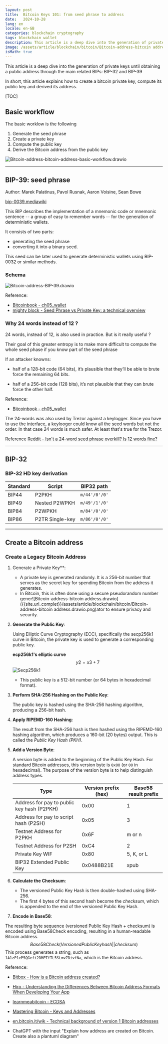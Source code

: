 ```yaml
---
layout: post
title:  Bitcoin Keys 101: from seed phrase to address
date:   2024-10-28
lang: en
locale: en-GB
categories: blockchain cryptography
tags: blockchain wallet
description: This article is a deep dive into the generation of private keys until obtaining a public address through the main related BIPs - BIP-32 and BIP-39
image: /assets/article/blockchain/bitcoin/Bitcoin-address-bitcoin address.drawio.png
isMath: true
---
```


This article is a deep dive into the generation of private keys until obtaining a public address through the main related BIPs: BIP-32 and BIP-39

In short, this article explains how to create a bitcoin private key, compute its public key and derived its address.

[TOC]



## Basic workflow

The basic worklow is the following

1) Generate the seed phrase
2) Create a private key
3) Compute the public key
4) Derive the Bitcoin address from the public key

![Bitcoin-address-bitcoin-address-basic-workflow.drawio]({{site.url_complet}}/assets/article/blockchain/bitcoin/Bitcoin-address-bitcoin-address-basic-workflow.drawio.png)

------

## BIP-39: seed phrase

Author: Marek Palatinus, Pavol Rusnak, Aaron Voisine, Sean Bowe

[bip-0039.mediawiki](https://github.com/bitcoin/bips/blob/master/bip-0039.mediawiki)

This BIP describes the implementation of a mnemonic code or mnemonic sentence -- a group of easy to remember words -- for the generation of deterministic wallets.

It consists of two parts:

-  generating the seed phrase
- converting it into a binary seed. 



This seed can be later used to generate deterministic wallets using BIP-0032 or similar methods.

### Schema

![Bitcoin-address-BIP-39.drawio]({{site.url_complet}}/assets/article/blockchain/bitcoin/Bitcoin-address-BIP-39.drawio.png)



Reference:

- [Bitcoinbook - ch05_wallet](https://github.com/bitcoinbook/bitcoinbook/blob/6d1c26e1640ae32b28389d5ae4caf1214c2be7db/ch05_wallets.adoc#L315)
- [mighty block - Seed Phrase vs Private Key: a technical overview](https://mightyblock.co/blog/seed-phrase-vs-private-key-a-technical-overview/)

### Why 24 words instead of 12 ?

24 words, instead of 12, is also used in practice. But is it really useful ?

Their goal of this greater entropy is to make more difficult to compute the whole seed phase if you know part of the seed phrase

If an attacker knowns:

-  half of a 128-bit code (64 bits), it’s plausible that they’ll be able to brute force the remaining 64 bits.

- half of a 256-bit code (128 bits), it’s not plausible that they can brute force the other half.

Reference:

- [Bitcoinbook - ch05_wallet](https://github.com/bitcoinbook/bitcoinbook/blob/6d1c26e1640ae32b28389d5ae4caf1214c2be7db/ch05_wallets.adoc#L315)

The 24-words was also used by Trezor against a keylogger. Since you have to use the interface, a keylooger could know all the seed words but not the order. In that case 24 words is much safer. At least  that's true for the Trezor. 

Reference [Reddit - Isn't a 24-word seed phrase overkill? Is 12 words fine?](https://www.reddit.com/r/Bitcoin/comments/rnr08u/comment/hpu27n0/?utm_source=share&utm_medium=web3x&utm_name=web3xcss&utm_term=1&utm_content=share_button)

------

## BIP-32

### BIP-32 HD key derivation

| Standard | Script          | BIP32 path    |
| -------- | --------------- | ------------- |
| BIP44    | P2PKH           | `m/44'/0'/0'` |
| BIP49    | Nested P2WPKH   | `m/49'/1'/0'` |
| BIP84    | P2WPKH          | `m/84'/0'/0'` |
| BIP86    | P2TR Single-key | `m/86'/0'/0'` |

------

## Create a Bitcoin address

### Create a Legacy Bitcoin Address

1. Generate a Private Key**:

   - A private key is generated randomly. It is a 256-bit number that serves as the secret key for spending Bitcoin from the address it generates.
   - In Bitcoin, this is often done using a secure pseudorandom number gener![Bitcoin-address-bitcoin address.drawio]({{site.url_complet}}/assets/article/blockchain/bitcoin/Bitcoin-address-bitcoin address.drawio.png)ator to ensure privacy and security.

   

2. **Generate the Public Key**:

   Using Elliptic Curve Cryptography (ECC), specifically the secp256k1 curve in Bitcoin, the private key is used to generate a corresponding public key.

   **ecp256k1's elliptic curve**
   $$
    y2 = x3 + 7 
   $$
   ![Secp256k1]({{site.url_complet}}/assets/article/blockchain/bitcoin/Secp256k1.png)

   - This public key is a 512-bit number (or 64 bytes in hexadecimal format).

3. **Perform SHA-256 Hashing on the Public Key**:

   The public key is hashed using the SHA-256 hashing algorithm, producing a 256-bit hash.

4. **Apply RIPEMD-160 Hashing**:

   The result from the SHA-256 hash is then hashed using the RIPEMD-160 hashing algorithm, which produces a 160-bit (20 bytes) output. This is called the *Public Key Hash (PKH)*.

5. **Add a Version Byte**:

   A version byte is added to the beginning of the Public Key Hash. For standard Bitcoin addresses, this version byte is `0x00` (or `00` in hexadecimal). The purpose of the version byte is to help distinguish address types.

   | Type                                       | Version prefix (hex) | Base58 result prefix |
   | ------------------------------------------ | -------------------- | -------------------- |
   | Address for pay to public key hash (P2PKH) | 0x00                 | 1                    |
   | Address for pay to script hash (P2SH)      | 0x05                 | 3                    |
   | Testnet Address for P2PKH                  | 0x6F                 | m or n               |
   | Testnet Address for P2SH                   | 0xC4                 | 2                    |
   | Private Key WIF                            | 0x80                 | 5, K, or L           |
   | BIP32 Extended Public Key                  | 0x0488B21E           | xpub                 |

6. **Calculate the Checksum**:

   - The versioned Public Key Hash is then double-hashed using SHA-256.
   - The first 4 bytes of this second hash become the *checksum*, which is appended to the end of the versioned Public Key Hash.

7. **Encode in Base58**:

The resulting byte sequence (versioned Public Key Hash + checksum) is encoded using Base58Check encoding, resulting in a human-readable Bitcoin address.
$$
Base58Check(Versioned Public Key hash||checksum)
$$
This process generates a string, such as `1A1zP1eP5QGefi2DMPTfTL5SLmv7DivfNa`, which is the Bitcoin address.

Reference:

- [Bitbox - How is a Bitcoin address created?](https://bitbox.swiss/blog/how-is-a-bitcoin-address-created/)

- [Hiro - Understanding the Differences Between Bitcoin Address Formats When Developing Your App](https://www.hiro.so/blog/understanding-the-differences-between-bitcoin-address-formats-when-developing-your-app)

- [learnmeabitcoin - ECDSA](https://learnmeabitcoin.com/technical/cryptography/elliptic-curve/ecdsa/)

- [Mastering Bitcoin - Keys and Addresses](https://github.com/bitcoinbook/bitcoinbook/blob/develop/ch04_keys.adoc)

- [en.bitcoin.it/wik - Technical background of version 1 Bitcoin addresses](https://en.bitcoin.it/wiki/Technical_background_of_version_1_Bitcoin_addresses)

- ChatGPT with the input "Explain how address are created on Bitcoin. Create also a plantuml diagram"